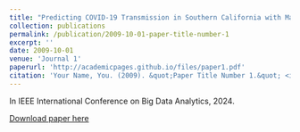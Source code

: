 ```yaml
---
title: "Predicting COVID-19 Transmission in Southern California with Machine Learning Methods"
collection: publications
permalink: /publication/2009-10-01-paper-title-number-1
excerpt: ''
date: 2009-10-01
venue: 'Journal 1'
paperurl: 'http://academicpages.github.io/files/paper1.pdf'
citation: 'Your Name, You. (2009). &quot;Paper Title Number 1.&quot; <i>Journal 1</i>. 1(1).'
---
```

In IEEE International Conference on Big Data Analytics, 2024.

[Download paper here](http://academicpages.github.io/files/paper1.pdf)

